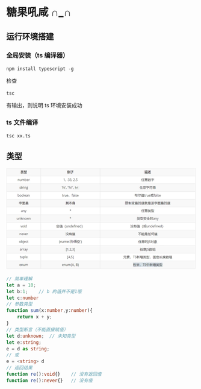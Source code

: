 # 糖果吼咸 ∩_∩ 

## 运行环境搭建

### 全局安装（ts 编译器）

```
npm install typescript -g
```

检查

`tsc`

有输出，则说明 ts 环境安装成功

### ts 文件编译

```
tsc xx.ts
```

## 类型

![Ts类型](../Img/ts类型.png)

```ts
// 简单理解
let a = 10;
let b:1;    // b 的值并不是1哦
let c:number
// 参数类型
function sum(x:number,y:number){
    return x + y;
}
// 类型断言（不能直接赋值）
let d:unknown;  // 未知类型
let e:string;
e = d as string;
// 或
e = <string> d
// 返回结果
function re():void{}    // 没有返回值
function re():never{}   // 没有值
```